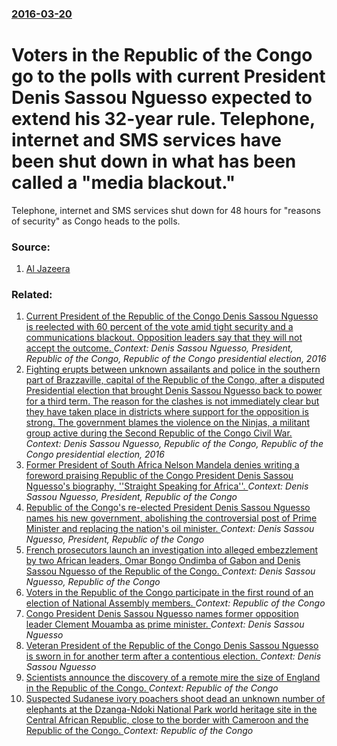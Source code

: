 ### [2016-03-20](/news/2016/03/20/index.md)

# Voters in the Republic of the Congo go to the polls with current President Denis Sassou Nguesso expected to extend his 32-year rule. Telephone, internet and SMS services have been shut down in what has been called a "media blackout." 

Telephone, internet and SMS services shut down for 48 hours for &quot;reasons of security&quot; as Congo heads to the polls.


### Source:

1. [Al Jazeera](http://www.aljazeera.com/news/2016/03/congo-media-blackout-presidential-elections-160320044041238.html)

### Related:

1. [Current President of the Republic of the Congo Denis Sassou Nguesso is reelected with 60 percent of the vote amid tight security and a communications blackout. Opposition leaders say that they will not accept the outcome. ](/news/2016/03/24/current-president-of-the-republic-of-the-congo-denis-sassou-nguesso-is-reelected-with-60-percent-of-the-vote-amid-tight-security-and-a-commu.md) _Context: Denis Sassou Nguesso, President, Republic of the Congo, Republic of the Congo presidential election, 2016_
2. [Fighting erupts between unknown assailants and police in the southern part of Brazzaville, capital of the Republic of the Congo, after a disputed Presidential election that brought Denis Sassou Nguesso back to power for a third term. The reason for the clashes is not immediately clear but they have taken place in districts where support for the opposition is strong. The government blames the violence on the Ninjas, a militant group active during the Second Republic of the Congo Civil War. ](/news/2016/04/4/fighting-erupts-between-unknown-assailants-and-police-in-the-southern-part-of-brazzaville-capital-of-the-republic-of-the-congo-after-a-dis.md) _Context: Denis Sassou Nguesso, Republic of the Congo, Republic of the Congo presidential election, 2016_
3. [ Former President of South Africa Nelson Mandela denies writing a foreword praising Republic of the Congo President Denis Sassou Nguesso's biography, ''Straight Speaking for Africa''. ](/news/2009/10/21/former-president-of-south-africa-nelson-mandela-denies-writing-a-foreword-praising-republic-of-the-congo-president-denis-sassou-nguesso-s-b.md) _Context: Denis Sassou Nguesso, President, Republic of the Congo_
4. [ Republic of the Congo's re-elected President Denis Sassou Nguesso names his new government, abolishing the controversial post of Prime Minister and replacing the nation's oil minister. ](/news/2009/09/15/republic-of-the-congo-s-re-elected-president-denis-sassou-nguesso-names-his-new-government-abolishing-the-controversial-post-of-prime-mini.md) _Context: Denis Sassou Nguesso, President, Republic of the Congo_
5. [ French prosecutors launch an investigation into alleged embezzlement by two African leaders, Omar Bongo Ondimba of Gabon and Denis Sassou Nguesso of the Republic of the Congo. ](/news/2007/06/19/french-prosecutors-launch-an-investigation-into-alleged-embezzlement-by-two-african-leaders-omar-bongo-ondimba-of-gabon-and-denis-sassou-n.md) _Context: Denis Sassou Nguesso, Republic of the Congo_
6. [Voters in the Republic of the Congo participate in the first round of an election of National Assembly members. ](/news/2017/07/16/voters-in-the-republic-of-the-congo-participate-in-the-first-round-of-an-election-of-national-assembly-members.md) _Context: Republic of the Congo_
7. [Congo President Denis Sassou Nguesso names former opposition leader Clement Mouamba as prime minister. ](/news/2016/04/23/congo-president-denis-sassou-nguesso-names-former-opposition-leader-cla-c-ment-mouamba-as-prime-minister.md) _Context: Denis Sassou Nguesso_
8. [Veteran President of the Republic of the Congo Denis Sassou Nguesso is sworn in for another term after a contentious election. ](/news/2016/04/16/veteran-president-of-the-republic-of-the-congo-denis-sassou-nguesso-is-sworn-in-for-another-term-after-a-contentious-election.md) _Context: Denis Sassou Nguesso_
9. [Scientists announce the discovery of a remote mire the size of England in the Republic of the Congo. ](/news/2014/05/27/scientists-announce-the-discovery-of-a-remote-mire-the-size-of-england-in-the-republic-of-the-congo.md) _Context: Republic of the Congo_
10. [Suspected Sudanese ivory poachers shoot dead an unknown number of elephants at the Dzanga-Ndoki National Park world heritage site in the Central African Republic, close to the border with Cameroon and the Republic of the Congo. ](/news/2013/05/9/suspected-sudanese-ivory-poachers-shoot-dead-an-unknown-number-of-elephants-at-the-dzanga-ndoki-national-park-world-heritage-site-in-the-cen.md) _Context: Republic of the Congo_
